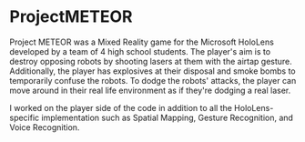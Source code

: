 # ProjectMETEOR

Project METEOR was a Mixed Reality game for the Microsoft HoloLens developed by a team of 4 high school students. The player's aim is to destroy opposing robots by shooting lasers at them with the airtap gesture. Additionally, the player has explosives at their disposal and  smoke bombs to temporarily confuse the robots. To dodge the robots' attacks, the player can move around in their real life environment as if they're dodging a real laser.

I worked on the player side of the code in addition to all the HoloLens-specific implementation such as Spatial Mapping, Gesture Recognition, and Voice Recognition. 
